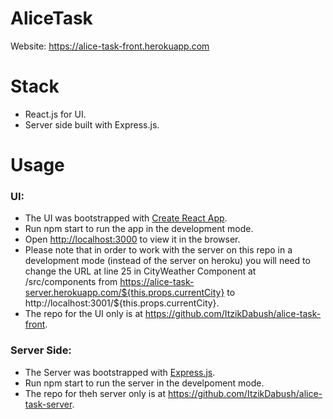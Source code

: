 # AliceTask
Website: https://alice-task-front.herokuapp.com

# Stack
 - React.js for UI.
 - Server side built with Express.js.

# Usage
 ### UI:
  - The UI was bootstrapped with [Create React App](https://github.com/facebook/create-react-app).
  - Run npm start to run the app in the development mode.
  - Open [http://localhost:3000](http://localhost:3000) to view it in the browser.
  - Please note that in order to work with the server on this repo in a development mode (instead of the server on heroku) you will need to change the URL at line 25 in CityWeather Component at /src/components from https://alice-task-server.herokuapp.com/${this.props.currentCity} to http://localhost:3001/${this.props.currentCity}.
  - The repo for the UI only is at https://github.com/ItzikDabush/alice-task-front.
  
 ### Server Side: 
  - The Server was bootstrapped with [Express.js](https://expressjs.com).
  - Run npm start to run the server in the develpoment mode.
  - The repo for theh server only is at https://github.com/ItzikDabush/alice-task-server.
   


